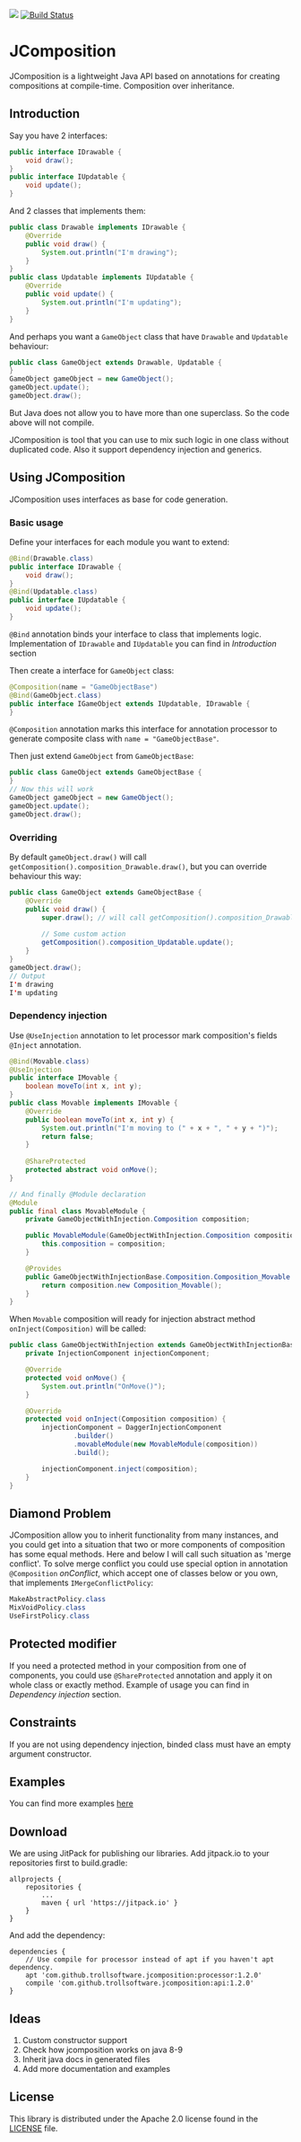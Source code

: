 [![](https://jitpack.io/v/trollsoftware/jcomposition.svg)](https://jitpack.io/#trollsoftware/jcomposition) [![Build Status](https://travis-ci.org/trollsoftware/jcomposition.svg?branch=master)](https://travis-ci.org/trollsoftware/jcomposition)
# JComposition
JComposition is a lightweight Java API based on annotations for creating compositions at compile-time. Composition over inheritance.

## Introduction
Say you have 2 interfaces:
```java
public interface IDrawable {
    void draw();
}
public interface IUpdatable {
    void update();
}
```
And 2 classes that implements them:
```java
public class Drawable implements IDrawable {
    @Override
    public void draw() {
        System.out.println("I'm drawing");
    }
}
public class Updatable implements IUpdatable {
    @Override
    public void update() {
        System.out.println("I'm updating");
    }
}
```
And perhaps you want a `GameObject` class that have `Drawable` and `Updatable` behaviour:
```java
public class GameObject extends Drawable, Updatable {
}
GameObject gameObject = new GameObject();
gameObject.update();
gameObject.draw();
```
But Java does not allow you to have more than one superclass. So the code above will not compile.

JComposition is tool that you can use to mix such logic in one class without duplicated code. Also it support dependency injection and generics.

## Using JComposition
JComposition uses interfaces as base for code generation. 
### Basic usage
Define your interfaces for each module you want to extend:
```java
@Bind(Drawable.class)
public interface IDrawable {
    void draw();
}
@Bind(Updatable.class)
public interface IUpdatable {
    void update();
}
```
`@Bind` annotation binds your interface to class that implements logic.
Implementation of `IDrawable` and `IUpdatable` you can find in *Introduction* section

Then create a interface for `GameObject` class:
```java
@Composition(name = "GameObjectBase")
@Bind(GameObject.class)
public interface IGameObject extends IUpdatable, IDrawable {
}
```
`@Composition` annotation marks this interface for annotation processor to generate composite class with `name = "GameObjectBase"`.

Then just extend `GameObject` from `GameObjectBase`:
```java
public class GameObject extends GameObjectBase {
}
// Now this will work
GameObject gameObject = new GameObject();
gameObject.update();
gameObject.draw();
```
### Overriding
By default `gameObject.draw()` will call `getComposition().composition_Drawable.draw()`, but you can override behaviour this way:
```java
public class GameObject extends GameObjectBase {
    @Override
    public void draw() {
        super.draw(); // will call getComposition().composition_Drawable.draw()
        
        // Some custom action
        getComposition().composition_Updatable.update();
    }
}
gameObject.draw();
// Output
I'm drawing
I'm updating
```

### Dependency injection
Use `@UseInjection` annotation to let processor mark composition's fields `@Inject` annotation.
```java
@Bind(Movable.class)
@UseInjection
public interface IMovable {
    boolean moveTo(int x, int y);
}
public class Movable implements IMovable {
    @Override
    public boolean moveTo(int x, int y) {
        System.out.println("I'm moving to (" + x + ", " + y + ")");
        return false;
    }
    
    @ShareProtected
    protected abstract void onMove();
}

// And finally @Module declaration
@Module
public final class MovableModule {
    private GameObjectWithInjection.Composition composition;

    public MovableModule(GameObjectWithInjection.Composition composition) {
        this.composition = composition;
    }

    @Provides
    public GameObjectWithInjectionBase.Composition.Composition_Movable provideMovable()  {
        return composition.new Composition_Movable();
    }
}
```
When `Movable` composition will ready for injection abstract method `onInject(Composition)` will be called:
```java
public class GameObjectWithInjection extends GameObjectWithInjectionBase {
    private InjectionComponent injectionComponent;

    @Override
    protected void onMove() {
        System.out.println("OnMove()");
    }

    @Override
    protected void onInject(Composition composition) {
        injectionComponent = DaggerInjectionComponent
                .builder()
                .movableModule(new MovableModule(composition))
                .build();

        injectionComponent.inject(composition);
    }
}
```
## Diamond Problem
JComposition allow you to inherit functionality from many instances, and you could get into a situation that two or more components of composition has some equal methods. Here and below I will call such situation as 'merge conflict'.
To solve merge conflict you could use special option in annotation `@Composition` *onConflict*, which accept one of classes below or you own, that implements `IMergeConflictPolicy`:
```java
MakeAbstractPolicy.class
MixVoidPolicy.class
UseFirstPolicy.class
```

## Protected modifier
If you need a protected method in your composition from one of components, you could use `@ShareProtected` annotation and apply it on whole class or exactly method. Example of usage you can find in *Dependency injection* section.

## Constraints
If you are not using dependency injection, binded class must have an empty argument constructor.

## Examples
You can find more examples  [here](./src/main/java/jcomposition/example "JComposition examples")

## Download
We are using JitPack for publishing our libraries. 
Add jitpack.io to your repositories first to build.gradle:
```
allprojects {
	repositories {
		...
		maven { url 'https://jitpack.io' }
	}
}
```
And add the dependency:
```
dependencies {
    // Use compile for processor instead of apt if you haven't apt dependency.
    apt 'com.github.trollsoftware.jcomposition:processor:1.2.0'
    compile 'com.github.trollsoftware.jcomposition:api:1.2.0'
}
```

## Ideas
1. Custom constructor support
2. Check how jcomposition works on java 8-9
3. Inherit java docs in generated files
4. Add more documentation and examples

## License
This library is distributed under the Apache 2.0 license found in the [LICENSE](./LICENSE) file.
